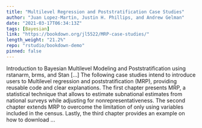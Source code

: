```yaml
---
title: "Multilevel Regression and Poststratification Case Studies"
author: "Juan Lopez-Martin, Justin H. Phillips, and Andrew Gelman"
date: "2021-03-17T06:34:13Z"
tags: [Bayesian]
link: "https://bookdown.org/jl5522/MRP-case-studies/"
length_weight: "21.2%"
repo: "rstudio/bookdown-demo"
pinned: false
---
```


Introduction to Bayesian Multilevel Modeling and Poststratification using rstanarm, brms, and Stan [...] The following case studies intend to introduce users to Multilevel regression and poststratification (MRP), providing reusable code and clear explanations. The first chapter presents MRP, a statistical technique that allows to estimate subnational estimates from national surveys while adjusting for nonrepresentativeness. The second chapter extends MRP to overcome the limitation of only using variables included in the census. Lastly, the third chapter provides an example on how to download ...
